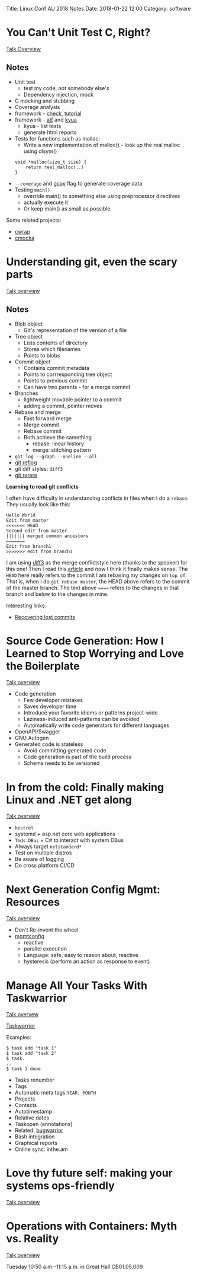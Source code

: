 Title: Linux Conf AU 2018 Notes
Date: 2018-01-22 12:00
Category: software

# You Can't Unit Test C, Right?

[Talk Overview](https://rego.linux.conf.au/schedule/presentation/114/)

## Notes

- Unit test
  - test my code, not somebody else's
  - Dependency injection, mock
- C mocking and stubbing
- Coverage analysis
- framework - [check](https://libcheck.github.io/check/), [tutorial](https://libcheck.github.io/check/doc/check_html/check_3.html)
- framework - [atf](https://github.com/jmmv/atf) and [kyua](https://github.com/jmmv/kyua/)
  - kyua - list tests
  - generate html reports
- Tests for functions such as malloc:
  - Write a new implementation of malloc() - look up the real malloc using dlsym()
  ```
  void *malloc(size_t size) {
      return real_malloc(..)
  }
  ```
- `--coverage` and [gcov](https://gcc.gnu.org/onlinedocs/gcc/Gcov.html) flag to generate coverage data
- Testing `main()`
  - override main() to something else using preprocessor directives
  - actually execute it
  - Or keep main() as small as possible

Some related projects:

- [cwrap](https://cwrap.org/)
- [cmocka](https://cmocka.org/)

# Understanding git, even the scary parts

[Talk overview](https://rego.linux.conf.au/schedule/presentation/117/)

## Notes

- Blob object
  - Git's representation of the version of a file
- Tree object
  - Lists contents of directory
  - Stores which filenames
  - Points to blobs
- Commit object
  - Contains commit metadata
  - Points to corrresponding tree object
  - Points to previous commit
  - Can have two parents - for a merge commit
- Branches
  - lightweight movable pointer to a commit
  - adding a commit, pointer moves
- Rebase and merge
  - Fast forward merge
  - Merge commit
  - Rebase commit
  - Both achieve the samething
    - rebase: linear history
    - merge: stitching pattern
- `git log --graph --oneline --all`
- [git reflog](https://www.atlassian.com/git/tutorials/rewriting-history/git-reflog)
- git diff styles: `diff3`
- [git rerere](https://git-scm.com/blog/2010/03/08/rerere.html)

**Learning to read git conflicts**

I often have difficulty in understanding conflicts in files when I do a `rebase`.
They usually look like this:

```
Hello World
Edit from master
<<<<<<< HEAD
Second edit from master
||||||| merged common ancestors
=======
Edit from branch1
>>>>>>> edit from branch1
```

I am using [diff3](https://stackoverflow.com/questions/27417656/should-diff3-be-default-conflictstyle-on-git)
as the merge conflictstyle here (thanks to the speaker) for this one! Then I read
this [article](https://help.github.com/articles/resolving-a-merge-conflict-using-the-command-line/)
and now I think it finally makes sense. The `HEAD` here really refers to the commit I am rebasing my
changes on `top of`. That is, when I do `git rebase master`, the HEAD above refers to the commit
of the master branch. The text above `====` refers to the changes in that branch and below to the
changes in mine.

Interesting links:

- [Recovering lost commits](http://www.programblings.com/2008/06/07/the-illustrated-guide-to-recovering-lost-commits-with-git/)

# Source Code Generation: How I Learned to Stop Worrying and Love the Boilerplate

[Talk overview](https://rego.linux.conf.au/schedule/presentation/119/)

- Code generation
  - Few developer mistakes
  - Saves developer time
  - Introduce your favorite idioms or patterns project-wide
  - Laziness-induced anti-patterns can be avoided
  - Automatically write code generators for different languages
- OpenAPI/Swagger
- GNU Autogen
- Generated code is stateless
  - Avoid committing generated code
  - Code generation is part of the build process
  - Schema needs to be versioned

# In from the cold: Finally making Linux and .NET get along

[Talk overview](https://rego.linux.conf.au/schedule/presentation/121/)

- `kestrel`
- systemd + asp.net core web applications
- `Tmds.DBus` + C# to interact with system DBus
- Always target `netstandard*`
- Test on multiple distros
- Be aware of logging
- Do cross platform CI/CD

# Next Generation Config Mgmt: Resources

[Talk overview](https://rego.linux.conf.au/schedule/presentation/182/)

- Don't Re-invent the wheel
- [mgmtconfig](https://github.com/purpleidea/mgmt)
  - reactive
  - parallel execution
  - Language: safe, easy to reason about, reactive
  - hysteresis (perform an action as response to event)

# Manage All Your Tasks With Taskwarrior

[Talk overvew](https://rego.linux.conf.au/schedule/presentation/115/)

[Taskwarrior](https://taskwarrior.org/)

Examples:

```
$ task add "task 1"
$ task add "task 2"
$ task.
..
$ task 1 done
```

- Tasks renumber
- Tags
- Automatic meta tags:`YEAR, MONTH`
- Projects
- Contexts
- Autotimestamp
- Relative dates
- Taskopen (annotations)
- Related: [bugwarrior](https://github.com/ralphbean/bugwarrior)
- Bash integration
- Graphical reports
- Online sync: inthe.am


# Love thy future self: making your systems ops-friendly

[Talk overview](https://rego.linux.conf.au/schedule/presentation/183/)


# Operations with Containers: Myth vs. Reality

[Talk overview](https://rego.linux.conf.au/schedule/presentation/108/)

Tuesday 10:50 a.m.–11:15 a.m. in Great Hall CB01.05.009 

